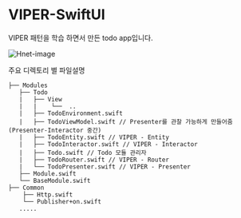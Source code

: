 # VIPER-SwiftUI


VIPER 패턴을 학습 하면서 만든 todo app입니다.

![Hnet-image](https://user-images.githubusercontent.com/26545623/129051302-3a6deba2-5f9d-404d-acff-e237a0294952.gif)


주요 디렉토리 별 파일설명


```
├── Modules
   ├── Todo
   |   ├── View
   |   |    └──  ..
   |   ├── TodoEnvironment.swift
   |   ├── TodoViewModel.swift // Presenter를 관찰 가능하게 만들어줌 (Presenter-Interactor 중간)
   |   ├── TodoEntity.swift // VIPER - Entity
   |   ├── TodoInteractor.swift // VIPER - Interactor
   |   ├── Todo.swift // Todo 모듈 관리자
   |   ├── TodoRouter.swift // VIPER - Router
   |   └── TodoPresenter.swift // VIPER - Presenter
   ├── Module.swift
   └── BaseModule.swift
├── Common
    ├── Http.swift
    └── Publisher+on.swift
   .....
```



